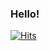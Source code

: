 ### Hello! <!-- 👋-->

[![Hits](https://hits.seeyoufarm.com/api/count/incr/badge.svg?url=https%3A%2F%2Fgithub.com%2Fchakravarthi589&count_bg=%23242525&title_bg=%23E1004D&icon=&icon_color=%23E7E7E7&title=Hits&edge_flat=false)](https://hits.seeyoufarm.com)

